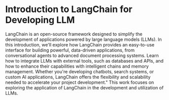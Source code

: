 # Introduction to LangChain for Developing LLM

LangChain is an open-source framework designed to simplify the development of applications powered by large language models (LLMs). In this introduction, we'll explore how LangChain provides an easy-to-use interface for building powerful, data-driven applications, from conversational agents to advanced document processing systems. Learn how to integrate LLMs with external tools, such as databases and APIs, and how to enhance their capabilities with intelligent chains and memory management. Whether you're developing chatbots, search systems, or custom AI applications, LangChain offers the flexibility and scalability needed to accelerate your project development." This work focuses on exploring the application of 
LangChain in the development and utilization of LLMs.
